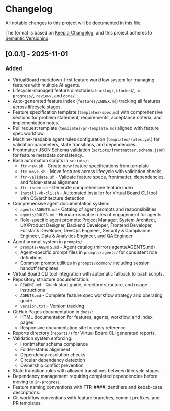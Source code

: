 # Changelog

All notable changes to this project will be documented in this file.

The format is based on [Keep a Changelog](https://keepachangelog.com/en/1.1.0/),
and this project adheres to [Semantic Versioning](https://semver.org/spec/v2.0.0.html).

## [0.0.1] - 2025-11-01
### Added
- VirtualBoard markdown-first feature workflow system for managing features with multiple AI agents.
- Lifecycle-managed feature directories: `backlog/`, `blocked/`, `in-progress/`, `review/`, and `done/`.
- Auto-generated feature index (`features/INDEX.md`) tracking all features across lifecycle stages.
- Feature specification template (`templates/spec.md`) with comprehensive sections for problem statement, requirements, acceptance criteria, and implementation notes.
- Pull request template (`templates/pr-template.md`) aligned with feature spec workflow.
- Machine-readable agent rules configuration (`templates/rules.yml`) for validation parameters, state transitions, and dependencies.
- Frontmatter JSON Schema validation (`scripts/frontmatter.schema.json`) for feature metadata consistency.
- Bash automation scripts in `scripts/`:
  - `ftr-new.sh` - Create new feature specifications from template
  - `ftr-move.sh` - Move features across lifecycle with validation checks
  - `ftr-validate.sh` - Validate feature specs, frontmatter, dependencies, and folder-status alignment
  - `ftr-index.sh` - Generate comprehensive feature index
  - `install-vb-cli.sh` - Automated installer for Virtual Board CLI tool with OS/architecture detection
- Comprehensive agent documentation system:
  - `agents/AGENTS.md` - Catalog of agent prompts and responsibilities
  - `agents/RULES.md` - Human-readable rules of engagement for agents
  - Role-specific agent prompts: Project Manager, System Architect, UX/Product Designer, Backend Developer, Frontend Developer, Fullstack Developer, DevOps Engineer, Security & Compliance Engineer, Data & Analytics Engineer, and QA Engineer
- Agent prompt system in `prompts/`:
  - `prompts/AGENTS.md` - Agent catalog (mirrors agents/AGENTS.md)
  - Agent-specific prompt files in `prompts/agents/` for consistent role definitions
  - Common prompt utilities in `prompts/common/` including session handoff templates
- Virtual Board CLI tool integration with automatic fallback to bash scripts.
- Repository structure documentation:
  - `README.md` - Quick start guide, directory structure, and usage instructions
  - `AGENTS.md` - Complete feature spec workflow strategy and operating guide
  - `version.txt` - Version tracking
- GitHub Pages documentation in `docs/`:
  - HTML documentation for features, agents, workflow, and index pages
  - Responsive documentation site for easy reference
- Reports directory (`reports/`) for Virtual Board CLI generated reports.
- Validation system enforcing:
  - Frontmatter schema compliance
  - Folder-status alignment
  - Dependency resolution checks
  - Circular dependency detection
  - Ownership conflict prevention
- State transition rules with allowed transitions between lifecycle stages.
- Dependency management requiring completed dependencies before moving to `in-progress`.
- Feature naming conventions with FTR-#### identifiers and kebab-case descriptions.
- Git workflow conventions with feature branches, commit prefixes, and PR templates.
